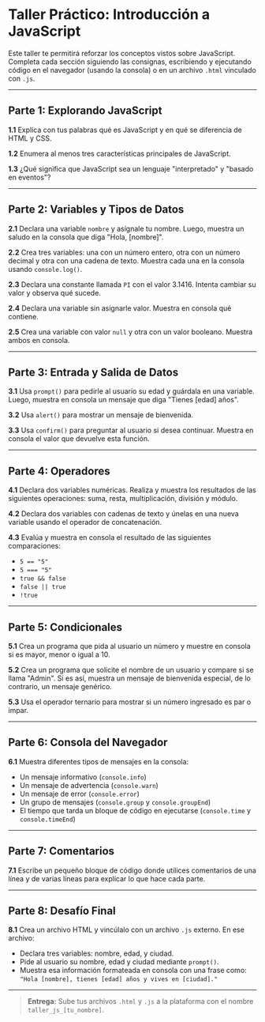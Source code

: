 # Taller Práctico: Introducción a JavaScript

Este taller te permitirá reforzar los conceptos vistos sobre JavaScript. Completa cada sección siguiendo las consignas, escribiendo y ejecutando código en el navegador (usando la consola) o en un archivo `.html` vinculado con `.js`.

---

## Parte 1: Explorando JavaScript

**1.1** Explica con tus palabras qué es JavaScript y en qué se diferencia de HTML y CSS.

**1.2** Enumera al menos tres características principales de JavaScript.

**1.3** ¿Qué significa que JavaScript sea un lenguaje "interpretado" y "basado en eventos"?

---

## Parte 2: Variables y Tipos de Datos

**2.1** Declara una variable `nombre` y asígnale tu nombre. Luego, muestra un saludo en la consola que diga "Hola, [nombre]".

**2.2** Crea tres variables: una con un número entero, otra con un número decimal y otra con una cadena de texto. Muestra cada una en la consola usando `console.log()`.

**2.3** Declara una constante llamada `PI` con el valor 3.1416. Intenta cambiar su valor y observa qué sucede.

**2.4** Declara una variable sin asignarle valor. Muestra en consola qué contiene.

**2.5** Crea una variable con valor `null` y otra con un valor booleano. Muestra ambos en consola.

---

## Parte 3: Entrada y Salida de Datos

**3.1** Usa `prompt()` para pedirle al usuario su edad y guárdala en una variable. Luego, muestra en consola un mensaje que diga "Tienes [edad] años".

**3.2** Usa `alert()` para mostrar un mensaje de bienvenida.

**3.3** Usa `confirm()` para preguntar al usuario si desea continuar. Muestra en consola el valor que devuelve esta función.

---

## Parte 4: Operadores

**4.1** Declara dos variables numéricas. Realiza y muestra los resultados de las siguientes operaciones: suma, resta, multiplicación, división y módulo.

**4.2** Declara dos variables con cadenas de texto y únelas en una nueva variable usando el operador de concatenación.

**4.3** Evalúa y muestra en consola el resultado de las siguientes comparaciones:

- `5 == "5"`
- `5 === "5"`
- `true && false`
- `false || true`
- `!true`

---

## Parte 5: Condicionales

**5.1** Crea un programa que pida al usuario un número y muestre en consola si es mayor, menor o igual a 10.

**5.2** Crea un programa que solicite el nombre de un usuario y compare si se llama "Admin". Si es así, muestra un mensaje de bienvenida especial, de lo contrario, un mensaje genérico.

**5.3** Usa el operador ternario para mostrar si un número ingresado es par o impar.

---

## Parte 6: Consola del Navegador

**6.1** Muestra diferentes tipos de mensajes en la consola:

- Un mensaje informativo (`console.info`)
- Un mensaje de advertencia (`console.warn`)
- Un mensaje de error (`console.error`)
- Un grupo de mensajes (`console.group` y `console.groupEnd`)
- El tiempo que tarda un bloque de código en ejecutarse (`console.time` y `console.timeEnd`)

---

## Parte 7: Comentarios

**7.1** Escribe un pequeño bloque de código donde utilices comentarios de una línea y de varias líneas para explicar lo que hace cada parte.

---

## Parte 8: Desafío Final

**8.1** Crea un archivo HTML y vincúlalo con un archivo `.js` externo. En ese archivo:

- Declara tres variables: nombre, edad, y ciudad.
- Pide al usuario su nombre, edad y ciudad mediante `prompt()`.
- Muestra esa información formateada en consola con una frase como:  
  `"Hola [nombre], tienes [edad] años y vives en [ciudad]."`

---

> **Entrega:** Sube tus archivos `.html` y `.js` a la plataforma con el nombre `taller_js_[tu_nombre]`.

